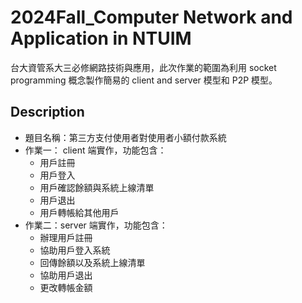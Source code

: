 
# 2024Fall_Computer Network and Application in NTUIM
台大資管系大三必修網路技術與應用，此次作業的範圍為利用 socket programming 概念製作簡易的 client and server 模型和 P2P 模型。



## Description
- 題目名稱：第三方支付使用者對使用者小額付款系統
- 作業一： client 端實作，功能包含：
    - 用戶註冊
    - 用戶登入
    - 用戶確認餘額與系統上線清單
    - 用戶退出
    - 用戶轉帳給其他用戶
- 作業二：server 端實作，功能包含：
    - 辦理用戶註冊
    - 協助用戶登入系統
    - 回傳餘額以及系統上線清單
    - 協助用戶退出
    - 更改轉帳金額
